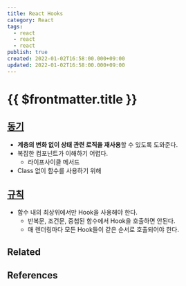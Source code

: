 ```yaml
---
title: React Hooks
category: React
tags:
  - react
  - react
  - react
publish: true
created: 2022-01-02T16:58:00.000+09:00
updated: 2022-01-02T16:58:00.000+09:00
---
```


# {{ $frontmatter.title }}

## [동기](https://ko.reactjs.org/docs/hooks-intro.html#motivation)

- **계층의 변화 없이 상태 관련 로직을 재사용**할 수 있도록 도와준다.
- 복잡한 컴포넌트가 이해하기 어렵다.
  - 라이프사이클 메서드
- Class 없이 함수를 사용하기 위해

## [규칙](https://ko.reactjs.org/docs/hooks-rules.html)

- 함수 내의 최상위에서만 Hook을 사용해야 한다.
  - 반복문, 조건문, 중첩된 함수에서 Hook을 호출하면 안된다.
  - 매 렌더링마다 모든 Hook들이 같은 순서로 호출되어야 한다.

## Related

## References
